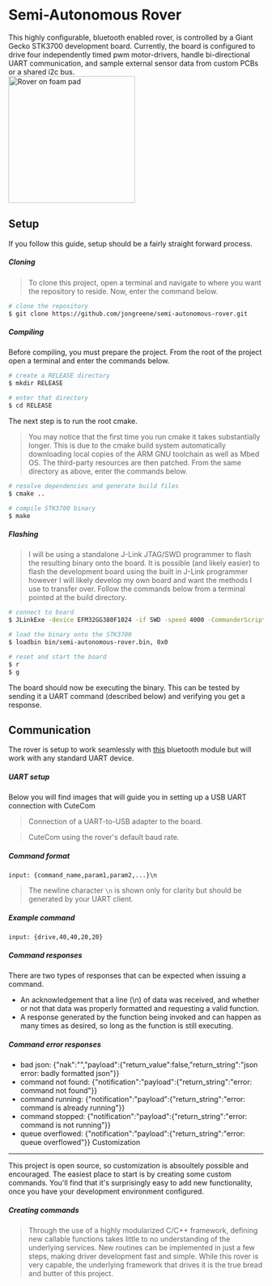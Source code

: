 Semi-Autonomous Rover
============
This highly configurable, bluetooth enabled rover, is controlled by a Giant Gecko STK3700 development board. Currently, the board is configured to drive four independently timed pwm motor-drivers, handle bi-directional UART communication, and sample external sensor data from custom PCBs or a shared i2c bus.  
<img src="https://i1380.photobucket.com/albums/ah174/nibbleoverbyte/6db4ab84-d0be-4a54-b1a0-f3dc903e4d98_zpspbunmdpz.jpeg" width="250" title="Rover on foam pad"></img>

Setup
---
If you follow this guide, setup should be a fairly straight forward process.
##### Cloning
> To clone this project, open a terminal and navigate to where you want the repository to reside. Now, enter the command below.
```bash 
# clone the repository
$ git clone https://github.com/jongreene/semi-autonomous-rover.git
```
##### Compiling
Before compiling, you must prepare the project. From the root of the project open a terminal and enter the commands below.
```bash
# create a RELEASE directory
$ mkdir RELEASE

# enter that directory
$ cd RELEASE
```
The next step is to run the root cmake. 
> You may notice that the first time you run cmake it takes substantially longer. This is due to the cmake build system automatically downloading local copies of the ARM GNU toolchain as well as Mbed OS. The third-party resources are then patched. From the same directory as above, enter the commands below.
```bash
# resolve dependencies and generate build files
$ cmake ..

# compile STK3700 binary
$ make
```
##### Flashing
> I will be using a standalone J-Link JTAG/SWD programmer to flash the resulting binary onto the board. It is possible (and likely easier) to flash the development board using the built in J-Link programmer however I will likely develop my own board and want the methods I use to transfer over. 
Follow the commands below from a terminal pointed at the build directory.
```bash
# connect to board
$ JLinkExe -device EFM32GG380F1024 -if SWD -speed 4000 -CommanderScript board.jlink

# load the binary onto the STK3700
$ loadbin bin/semi-autonomous-rover.bin, 0x0

# reset and start the board
$ r
$ g
```
The board should now be executing the binary. This can be tested by sending it a UART command (described below) and verifying you get a response.

Communication
---
The rover is setup to work seamlessly with [this](https://www.adafruit.com/product/2479) bluetooth module but will work with any standard UART device.
##### UART setup
Below you will find images that will guide you in setting up a USB UART connection with CuteCom

> Connection of a UART-to-USB adapter to the board.

> CuteCom using the rover's default baud rate.
##### Command format
```
input: {command_name,param1,param2,...}\n 
```
> The newline character `\n` is shown only for clarity but should be generated by your UART client.
##### Example command
```
input: {drive,40,40,20,20}
```
##### Command responses
There are two types of responses that can be expected when issuing a command. 
* An acknowledgement that a line (\n) of data was received, and whether or not that data was properly formatted and requesting a valid function. 
* A response generated by the function being invoked and can happen as many times as desired, so long as the function is still executing.
##### Command error responses
* bad json: {"nak":"","payload":{"return_value":false,"return_string":"json error: badly formatted json"}}
* command not found: {"notification":"payload":{"return_string":"error: command not found"}}
* command running: {"notification":"payload":{"return_string":"error: command is already running"}}
* command stopped: {"notification":"payload":{"return_string":"error: command is not running"}}
* queue overflowed: {"notification":"payload":{"return_string":"error: queue overflowed"}}
Customization
---
This project is open source, so customization is absoultely possible and encouraged. The easiest place to start is by creating some custom commands. You'll find that it's surprisingly easy to add new functionality, once you have your development environment configured.
##### Creating commands
> Through the use of a highly modularized C/C++ framework, defining new callable functions takes little to no understanding of the underlying services. New routines can be implemented in just a few steps, making driver development fast and simple. While this rover is very capable, the underlying framework that drives it is the true bread and butter of this project.
